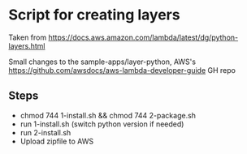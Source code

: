 # Script for creating layers

Taken from https://docs.aws.amazon.com/lambda/latest/dg/python-layers.html


Small changes to the sample-apps/layer-python, AWS's https://github.com/awsdocs/aws-lambda-developer-guide GH repo

## Steps

- chmod 744 1-install.sh && chmod 744 2-package.sh
- run 1-install.sh (switch python version if needed)
- run 2-install.sh
- Upload zipfile to AWS